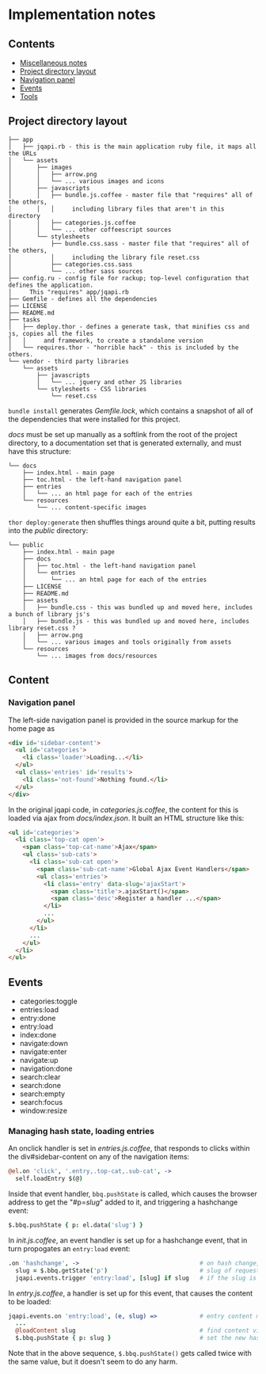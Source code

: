 ﻿# Implementation notes

## Contents

* [Miscellaneous notes](#miscellaneous-notes)
* [Project directory layout](#project-directory-layout)
* [Navigation panel](#navigation-panel)
* [Events](#events)
* [Tools](#tools)


## Project directory layout

```
├── app
│   ├── jqapi.rb - this is the main application ruby file, it maps all the URLs
│   └── assets
│       ├── images
│       │   ├── arrow.png
│       │   └── ... various images and icons
│       ├── javascripts
│       │   ├── bundle.js.coffee - master file that "requires" all of the others,
│       │   │     including library files that aren't in this directory
│       │   ├── categories.js.coffee
│       │   └── ... other coffeescript sources
│       └── stylesheets
│           ├── bundle.css.sass - master file that "requires" all of the others,
│           │     including the library file reset.css
│           ├── categories.css.sass
│           └── ... other sass sources
├── config.ru - config file for rackup; top-level configuration that defines the application.
│     This "requires" app/jqapi.rb
├── Gemfile - defines all the dependencies
├── LICENSE
├── README.md
├── tasks
│   ├── deploy.thor - defines a generate task, that minifies css and js, copies all the files
│   │     and framework, to create a standalone version
│   └── requires.thor - "horrible hack" - this is included by the others.
└── vendor - third party libraries
    └── assets
        ├── javascripts
        │   └── ... jquery and other JS libraries
        └── stylesheets - CSS libraries
            └── reset.css
```

`bundle install` generates *Gemfile.lock*, which contains a snapshot of all of the
dependencies that were installed for this project.

*docs* must be set up manually as a softlink from the root of the project directory,
to a documentation set that is generated externally, and must have this structure:

```
└── docs
    ├── index.html - main page
    ├── toc.html - the left-hand navigation panel
    ├── entries
    │   └── ... an html page for each of the entries
    └── resources
        └── ... content-specific images
```

`thor deploy:generate` then shuffles things around quite a bit, putting results into the
*public* directory:

```
└── public
    ├── index.html - main page
    ├── docs
    │   ├── toc.html - the left-hand navigation panel
    │   └── entries
    │       └── ... an html page for each of the entries
    ├── LICENSE
    ├── README.md
    ├── assets
    │   ├── bundle.css - this was bundled up and moved here, includes a bunch of library js's
    │   ├── bundle.js - this was bundled up and moved here, includes library reset.css ?
    │   ├── arrow.png
    │   └── ... various images and tools originally from assets
    └── resources
        └── ... images from docs/resources
```


## Content

### Navigation panel

The left-side navigation panel is provided in the source markup for the home page
as

```html
<div id='sidebar-content'>
  <ul id='categories'>
    <li class='loader'>Loading...</li>
  </ul>
  <ul class='entries' id='results'>
    <li class='not-found'>Nothing found.</li>
  </ul>
</div>
```

In the original jqapi code, in *categories.js.coffee*, the content for this is loaded
via ajax from *docs/index.json*.  It built an HTML structure like this:

```html
<ul id='categories'>
  <li class='top-cat open'>
    <span class='top-cat-name'>Ajax</span>
    <ul class='sub-cats'>
      <li class='sub-cat open'>
        <span class='sub-cat-name'>Global Ajax Event Handlers</span>
        <ul class='entries'>
          <li class='entry' data-slug='ajaxStart'>
            <span class='title'>.ajaxStart()</span>
            <span class='desc'>Register a handler ...</span>
          </li>
          ...
        </ul>
      </li>
      ...
    </ul>
  </li>
</ul>
```


## Events

* categories:toggle
* entries:load
* entry:done
* entry:load
* index:done
* navigate:down
* navigate:enter
* navigate:up
* navigation:done
* search:clear
* search:done
* search:empty
* search:focus
* window:resize


### Managing hash state, loading entries

An onclick handler is set in *entries.js.coffee*, that responds to clicks within the
div#sidebar-content on any of the navigation items:

```coffee
@el.on 'click', '.entry,.top-cat,.sub-cat', ->
  self.loadEntry $(@)
```

Inside that event handler, `bbq.pushState` is called, which causes the browser
address to get the "#p=*slug*" added to it, and triggering a hashchange event:

```coffee
$.bbq.pushState { p: el.data('slug') }
```

In *init.js.coffee*, an event handler is set up for a hashchange event, that
in turn propogates an `entry:load` event:

```coffee
.on 'hashchange', ->                                  # on hash change, happens in entry load
  slug = $.bbq.getState('p')                          # slug of requested entry
  jqapi.events.trigger 'entry:load', [slug] if slug   # if the slug is set load the entry
```

In *entry.js.coffee*, a handler is set up for this event, that causes the content to
be loaded:

```coffee
jqapi.events.on 'entry:load', (e, slug) =>            # entry content must be loaded on this event
  ...
  @loadContent slug                                   # find content via the slug
  $.bbq.pushState { p: slug }                         # set the new hash state with old #p= format
```

Note that in the above sequence, `$.bbq.pushState()` gets called twice with the same
value, but it doesn't seem to do any harm.


